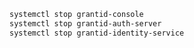 ﻿```sh
systemctl stop grantid-console
systemctl stop grantid-auth-server
systemctl stop grantid-identity-service
```
